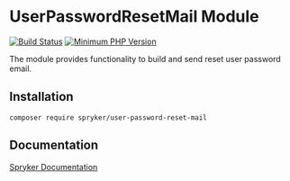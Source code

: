# UserPasswordResetMail Module
[![Build Status](https://travis-ci.org/spryker/user-password-reset-mail.svg)](https://travis-ci.org/spryker/user-password-reset-mail)
[![Minimum PHP Version](https://img.shields.io/badge/php-%3E%3D%207.3-8892BF.svg)](https://php.net/)

The module provides functionality to build and send reset user password email.

## Installation

```
composer require spryker/user-password-reset-mail
```

## Documentation

[Spryker Documentation](https://academy.spryker.com/developing_with_spryker/module_guide/modules.html)
